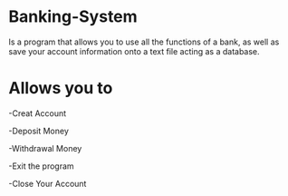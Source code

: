 # Banking-System

Is a program that allows you to use all the functions of a bank, as well as save your account information onto a text file acting as a database.

# Allows you to

-Creat Account

-Deposit Money

-Withdrawal Money

-Exit the program

-Close Your Account


